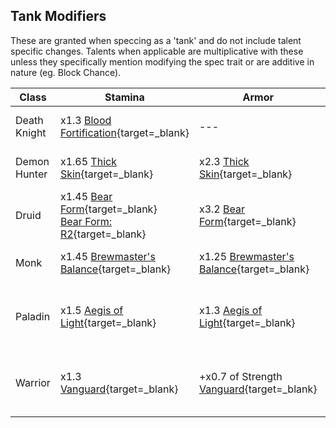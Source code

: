 ## Tank Modifiers
These are granted when speccing as a 'tank' and do not include talent specific changes. Talents when applicable are multiplicative with these unless they specifically mention modifying the spec trait or are additive in nature (eg. Block Chance).

| Class | Stamina | Armor | Avoidance | Mastery | Special |
| --- | --- | --- | --- | --- | --- |
| Death Knight | x1.3 [Blood Fortification](https://www.wowhead.com/spell=374721/blood-fortification){target=_blank} | --- | Parry (strength, crit) | x2 [Blood Shield](https://www.wowhead.com/spell=77513/mastery-blood-shield){target=_blank} | --- |
| Demon Hunter | x1.65 [Thick Skin](https://www.wowhead.com/spell=320380/thick-skin){target=_blank} | x2.3 [Thick Skin](https://www.wowhead.com/spell=320380/thick-skin){target=_blank} | Parry (crit) <br /> Dodge (agility) | x1.5 [Fel Blood](https://www.wowhead.com/spell=203747/mastery-fel-blood){target=_blank} | [Demonic Wards](https://www.wowhead.com/spell=203513/demonic-wards){target=_blank} |
| Druid | x1.45 [Bear Form](https://www.wowhead.com/spell=5487/bear-form){target=_blank} <br /> [Bear Form: R2](https://www.wowhead.com/spell=270100/bear-form){target=_blank} | x3.2 [Bear Form](https://www.wowhead.com/spell=5487/bear-form){target=_blank} | Dodge (agility, crit) | x0.75 [Nature's Guardian](https://www.wowhead.com/spell=155783/mastery-natures-guardian){target=_blank} | --- |
| Monk | x1.45 [Brewmaster's Balance](https://www.wowhead.com/spell=245013/brewmasters-balance){target=_blank} | x1.25 [Brewmaster's Balance](https://www.wowhead.com/spell=245013/brewmasters-balance){target=_blank} | Dodge (agility) | x1 [Elusive Brawler](https://www.wowhead.com/spell=117906/mastery-elusive-brawler){target=_blank} | [Stagger](https://www.wowhead.com/spell=115069/stagger){target=_blank} <br /> [Celestial Fortune](https://www.wowhead.com/spell=216519/celestial-fortune){target=_blank} |
| Paladin | x1.5 [Aegis of Light](https://www.wowhead.com/spell=353367/aegis-of-light){target=_blank} | x1.3 [Aegis of Light](https://www.wowhead.com/spell=353367/aegis-of-light){target=_blank} | Parry (strength, crit) | x1 Block Chance <br /> x0.35 Damage Reduction <br /> [Divine Bulwark](https://www.wowhead.com/spell=76671/mastery-divine-bulwark){target=_blank} | 10% Base Block Chance |
| Warrior | x1.3 [Vanguard](https://www.wowhead.com/spell=71/vanguard){target=_blank} | +x0.7 of Strength [Vanguard](https://www.wowhead.com/spell=71/vanguard){target=_blank} | Parry (strength, crit) | x0.5 Block Chance <br /> x1.5 Critical Block Chance <br /> [Critical Block](https://www.wowhead.com/spell=76857/mastery-critical-block){target=_blank} | 18% Base Block Chance |
